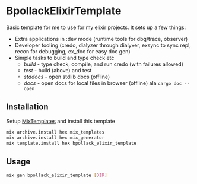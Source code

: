 # BpollackElixirTemplate

Basic template for me to use for my elixir projects.  It sets up a few things:

* Extra applications in :dev mode (runtime tools for dbg/trace, observer)
* Developer tooling (credo, dialyzer through dialyxer, exsync to sync repl, recon for debugging, ex_doc for easy doc gen)
* Simple tasks to build and type check etc
    * _build_ - type check, compile, and run credo (with failures allowed)
    * _test_ - build (above) and test
    * _stddocs_ - open stdlib docs (offline)
    * _docs_  - open docs for local files in browser (offline) ala `cargo doc --open`


## Installation

Setup [MixTemplates](https://hexdocs.pm/mix_templates/MixTemplates.html#functions) and install this template

```sh
mix archive.install hex mix_templates
mix archive.install hex mix_generator
mix template.install hex bpollack_elixir_template
```

## Usage

```sh
mix gen bpollack_elixir_template [DIR]
```
